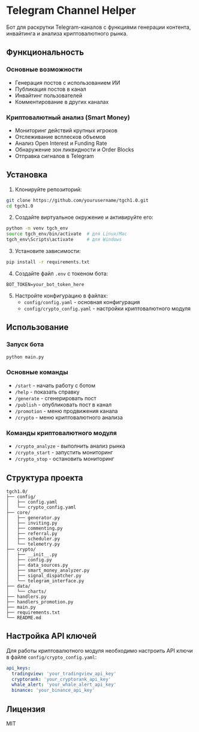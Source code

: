 # Telegram Channel Helper

Бот для раскрутки Telegram-каналов с функциями генерации контента, инвайтинга и анализа криптовалютного рынка.

## Функциональность

### Основные возможности
- Генерация постов с использованием ИИ
- Публикация постов в канал
- Инвайтинг пользователей
- Комментирование в других каналах

### Криптовалютный анализ (Smart Money)
- Мониторинг действий крупных игроков
- Отслеживание всплесков объемов
- Анализ Open Interest и Funding Rate
- Обнаружение зон ликвидности и Order Blocks
- Отправка сигналов в Telegram

## Установка

1. Клонируйте репозиторий:
```bash
git clone https://github.com/yourusername/tgch1.0.git
cd tgch1.0
```

2. Создайте виртуальное окружение и активируйте его:
```bash
python -m venv tgch_env
source tgch_env/bin/activate  # для Linux/Mac
tgch_env\Scripts\activate     # для Windows
```

3. Установите зависимости:
```bash
pip install -r requirements.txt
```

4. Создайте файл `.env` с токеном бота:
```
BOT_TOKEN=your_bot_token_here
```

5. Настройте конфигурацию в файлах:
   - `config/config.yaml` - основная конфигурация
   - `config/crypto_config.yaml` - настройки криптовалютного модуля

## Использование

### Запуск бота
```bash
python main.py
```

### Основные команды
- `/start` - начать работу с ботом
- `/help` - показать справку
- `/generate` - сгенерировать пост
- `/publish` - опубликовать пост в канал
- `/promotion` - меню продвижения канала
- `/crypto` - меню криптовалютного анализа

### Команды криптовалютного модуля
- `/crypto_analyze` - выполнить анализ рынка
- `/crypto_start` - запустить мониторинг
- `/crypto_stop` - остановить мониторинг

## Структура проекта

```
tgch1.0/
├── config/
│   ├── config.yaml
│   └── crypto_config.yaml
├── core/
│   ├── generator.py
│   ├── inviting.py
│   ├── commenting.py
│   ├── referral.py
│   ├── scheduler.py
│   └── telemetry.py
├── crypto/
│   ├── __init__.py
│   ├── config.py
│   ├── data_sources.py
│   ├── smart_money_analyzer.py
│   ├── signal_dispatcher.py
│   └── telegram_interface.py
├── data/
│   └── charts/
├── handlers.py
├── handlers_promotion.py
├── main.py
├── requirements.txt
└── README.md
```

## Настройка API ключей

Для работы криптовалютного модуля необходимо настроить API ключи в файле `config/crypto_config.yaml`:

```yaml
api_keys:
  tradingview: 'your_tradingview_api_key'
  cryptorank: 'your_cryptorank_api_key'
  whale_alert: 'your_whale_alert_api_key'
  binance: 'your_binance_api_key'
```

## Лицензия

MIT